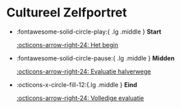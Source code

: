 # Cultureel Zelfportret


<div class="grid cards" markdown>

-   :fontawesome-solid-circle-play:{ .lg .middle } __Start__

    [:octicons-arrow-right-24: Het begin](./start/start.md)

-   :fontawesome-solid-circle-pause:{ .lg .middle } __Midden__


    [:octicons-arrow-right-24: Evaluatie halverwege](#)

-   :octicons-x-circle-fill-12:{.lg .middle } __Eind__

    [:octicons-arrow-right-24: Volledige evaluatie](#)


</div>
